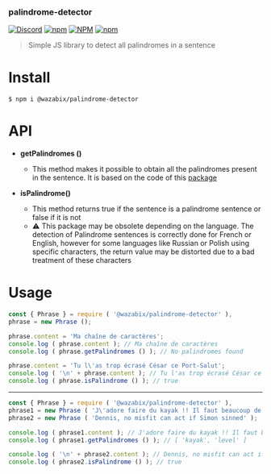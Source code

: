 ### palindrome-detector

[![Discord](https://img.shields.io/discord/519837781866840122?color=%237289DA&label=WaZaBiX%27s%20guild&logo=discord)](https://discord.gg/ES52WDg)
[![npm](https://img.shields.io/npm/v/@wazabix/palindrome-detector?logo=npm)](https://www.npmjs.com/package/@wazabix/palindrome-detector)
[![NPM](https://img.shields.io/npm/l/@wazabix/palindrome-detector?logo=github)](https://github.com/wazabix-BM/palindrome-detector/blob/main/LICENSE.md)
[![npm](https://img.shields.io/npm/dt/@wazabix/palindrome-detector?logo=npm)](https://www.npmjs.com/package/@wazabix/palindrome-detector)

> Simple JS library to detect all palindromes in a sentence

# Install

```batch
$ npm i @wazabix/palindrome-detector
```

# API

* **getPalindromes ()**
    * This method makes it possible to obtain all the palindromes present in the sentence. It is based on the code of this [package](https://www.npmjs.com/package/@wazabix/palindrome)

* **isPalindrome()**
    * This method returns true if the sentence is a palindrome sentence or false if it is not
    * ⚠️ This package may be obsolete depending on the language. The detection of Palindrome sentences is correctly done for French or English, however for some languages like Russian or Polish using specific characters, the return value may be distorted due to a bad treatment of these characters

# Usage

```js
const { Phrase } = require ( '@wazabix/palindrome-detector' ),
phrase = new Phrase ();

phrase.content = 'Ma chaîne de caractères';
console.log ( phrase.content ); // Ma chaîne de caractères
console.log ( phrase.getPalindromes () ); // No palindromes found

phrase.content = 'Tu l\'as trop écrasé César ce Port-Salut';
console.log ( '\n' + phrase.content ); // Tu l'as trop écrasé César ce Port-Salut
console.log ( phrase.isPalindrome () ); // true
```

-----------------------------------------------------------------------
```js
const { Phrase } = require ( '@wazabix/palindrome-detector' ),
phrase1 = new Phrase ( 'J\'adore faire du kayak !! Il faut beaucoup de level !' );
phrase2 = new Phrase ( 'Dennis, no misfit can act if Simon sinned' );

console.log ( phrase1.content ); // J'adore faire du kayak !! Il faut beaucoup de level !
console.log ( phrase1.getPalindromes () ); // [ 'kayak', 'level' ]

console.log ( '\n' + phrase2.content ); // Dennis, no misfit can act if Simon sinned
console.log ( phrase2.isPalindrome () ); // true
```